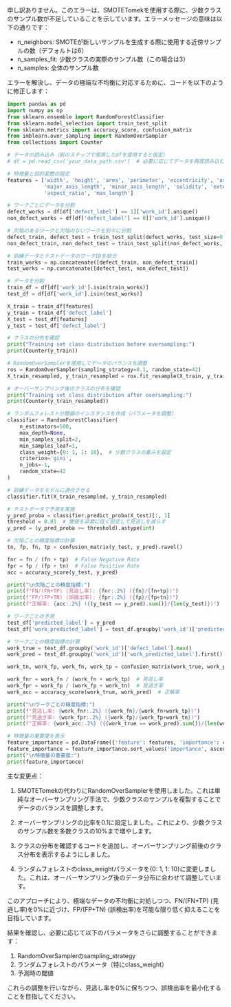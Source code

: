 申し訳ありません。このエラーは、SMOTETomekを使用する際に、少数クラスのサンプル数が不足していることを示しています。エラーメッセージの意味は以下の通りです：

- n_neighbors: SMOTEが新しいサンプルを生成する際に使用する近傍サンプルの数（デフォルトは6）
- n_samples_fit: 少数クラスの実際のサンプル数（この場合は3）
- n_samples: 全体のサンプル数

エラーを解決し、データの極端な不均衡に対応するために、コードを以下のように修正します：

```python
import pandas as pd
import numpy as np
from sklearn.ensemble import RandomForestClassifier
from sklearn.model_selection import train_test_split
from sklearn.metrics import accuracy_score, confusion_matrix
from imblearn.over_sampling import RandomOverSampler
from collections import Counter

# データの読み込み（前のステップで使用したdfを使用すると仮定）
# df = pd.read_csv('your_data_path.csv')  # 必要に応じてデータを再度読み込む

# 特徴量と目的変数の設定
features = ['width', 'height', 'area', 'perimeter', 'eccentricity', 'orientation', 
            'major_axis_length', 'minor_axis_length', 'solidity', 'extent', 
            'aspect_ratio', 'max_length']

# ワークごとにデータを分割
defect_works = df[df['defect_label'] == 1]['work_id'].unique()
non_defect_works = df[df['defect_label'] == 0]['work_id'].unique()

# 欠陥のあるワークと欠陥のないワークを別々に分割
defect_train, defect_test = train_test_split(defect_works, test_size=0.2, random_state=42)
non_defect_train, non_defect_test = train_test_split(non_defect_works, test_size=0.2, random_state=42)

# 訓練データとテストデータのワークIDを結合
train_works = np.concatenate([defect_train, non_defect_train])
test_works = np.concatenate([defect_test, non_defect_test])

# データを分割
train_df = df[df['work_id'].isin(train_works)]
test_df = df[df['work_id'].isin(test_works)]

X_train = train_df[features]
y_train = train_df['defect_label']
X_test = test_df[features]
y_test = test_df['defect_label']

# クラスの分布を確認
print("Training set class distribution before oversampling:")
print(Counter(y_train))

# RandomOverSamplerを使用してデータのバランスを調整
ros = RandomOverSampler(sampling_strategy=0.1, random_state=42)
X_train_resampled, y_train_resampled = ros.fit_resample(X_train, y_train)

# オーバーサンプリング後のクラスの分布を確認
print("Training set class distribution after oversampling:")
print(Counter(y_train_resampled))

# ランダムフォレスト分類器のインスタンスを作成（パラメータを調整）
classifier = RandomForestClassifier(
    n_estimators=500,
    max_depth=None,
    min_samples_split=2,
    min_samples_leaf=1,
    class_weight={0: 1, 1: 10},  # 少数クラスの重みを設定
    criterion='gini',
    n_jobs=-1,
    random_state=42
)

# 訓練データをモデルに適合させる
classifier.fit(X_train_resampled, y_train_resampled)

# テストデータで予測を実施
y_pred_proba = classifier.predict_proba(X_test)[:, 1]
threshold = 0.01  # 閾値を非常に低く設定して見逃しを減らす
y_pred = (y_pred_proba >= threshold).astype(int)

# 欠陥ごとの精度指標の計算
tn, fp, fn, tp = confusion_matrix(y_test, y_pred).ravel()

fnr = fn / (fn + tp)  # False Negative Rate
fpr = fp / (fp + tn)  # False Positive Rate
acc = accuracy_score(y_test, y_pred)

print("\n欠陥ごとの精度指標:")
print(f"FN/(FN+TP) (見逃し率): {fnr:.2%} ({fn}/{fn+tp})")
print(f"FP/(FP+TN) (誤検出率): {fpr:.2%} ({fp}/{fp+tn})")
print(f"正解率: {acc:.2%} ({(y_test == y_pred).sum()}/{len(y_test)})")

# ワークごとの予測
test_df['predicted_label'] = y_pred
test_df['work_predicted_label'] = test_df.groupby('work_id')['predicted_label'].transform('max')

# ワークごとの精度指標の計算
work_true = test_df.groupby('work_id')['defect_label'].max()
work_pred = test_df.groupby('work_id')['work_predicted_label'].first()

work_tn, work_fp, work_fn, work_tp = confusion_matrix(work_true, work_pred).ravel()

work_fnr = work_fn / (work_fn + work_tp)  # 見逃し率
work_fpr = work_fp / (work_fp + work_tn)  # 見過ぎ率
work_acc = accuracy_score(work_true, work_pred)  # 正解率

print("\nワークごとの精度指標:")
print(f"見逃し率: {work_fnr:.2%} ({work_fn}/{work_fn+work_tp})")
print(f"見過ぎ率: {work_fpr:.2%} ({work_fp}/{work_fp+work_tn})")
print(f"正解率: {work_acc:.2%} ({(work_true == work_pred).sum()}/{len(work_true)})")

# 特徴量の重要度を表示
feature_importance = pd.DataFrame({'feature': features, 'importance': classifier.feature_importances_})
feature_importance = feature_importance.sort_values('importance', ascending=False)
print("\n特徴量の重要度:")
print(feature_importance)
```

主な変更点：

1. SMOTETomekの代わりにRandomOverSamplerを使用しました。これは単純なオーバーサンプリング手法で、少数クラスのサンプルを複製することでデータのバランスを調整します。

2. オーバーサンプリングの比率を0.1に設定しました。これにより、少数クラスのサンプル数を多数クラスの10%まで増やします。

3. クラスの分布を確認するコードを追加し、オーバーサンプリング前後のクラス分布を表示するようにしました。

4. ランダムフォレストのclass_weightパラメータを{0: 1, 1: 10}に変更しました。これは、オーバーサンプリング後のデータ分布に合わせて調整しています。

このアプローチにより、極端なデータの不均衡に対処しつつ、FN/(FN+TP) (見逃し率)を0%に近づけ、FP/(FP+TN) (誤検出率)を可能な限り低く抑えることを目指しています。

結果を確認し、必要に応じて以下のパラメータをさらに調整することができます：

1. RandomOverSamplerのsampling_strategy
2. ランダムフォレストのパラメータ（特にclass_weight）
3. 予測時の閾値

これらの調整を行いながら、見逃し率を0%に保ちつつ、誤検出率を最小化することを目指してください。
